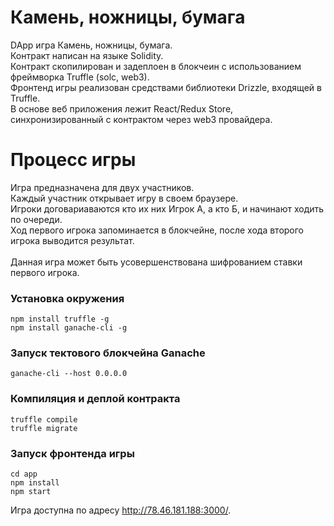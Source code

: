 # Камень, ножницы, бумага
DApp игра Камень, ножницы, бумага.<br>
Контракт написан на языке Solidity.<br>
Контракт скопилирован и задеплоен в блокчеин с использованием фреймворка Truffle (solc, web3).<br>
Фронтенд игры реализован средствами библиотеки Drizzle, входящей в Truffle.<br>
В основе веб приложения лежит React/Redux Store, синхронизированный с контрактом через web3 провайдера.<br>

# Процесс игры
Игра предназначена для двух участников.<br>
Каждый участник открывает игру в своем браузере.<br>
Игроки договариаваются кто их них Игрок А, а кто Б, и начинают ходить по очереди.<br>
Ход первого игрока запоминается в блокчейне, после хода второго игрока выводится результат.<br><br>
Данная игра может быть усовершенствована шифрованием ставки первого игрока.<br>

### Установка окружения

```
npm install truffle -g
npm install ganache-cli -g
```

### Запуск тектового блокчейна Ganache

```
ganache-cli --host 0.0.0.0
```

### Компиляция и деплой контракта

```
truffle compile
truffle migrate
```

### Запуск фронтенда игры

```
cd app
npm install
npm start
```

Игра доступна по адресу http://78.46.181.188:3000/.
